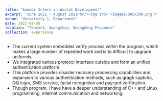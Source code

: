 ```yaml
---
title: "Summer Intern in Wechat Development"
excerpt: "June 2021 - August 2021<br/><img src='/images/500x300.png'>"
venue: "University 1, Department"
date: 2021-08-30
location: "Tencent, Guangzhou, Guangdong Provance"
collection: experience
---
```



  - The current system embeddes verify process within the program, which makes a large number of repeated work and is to difficult to upgrade uniformly. 
  - We integrated various protocol interface outside and form an unified authentication platform.
  - This platform provides disaster recovery processing capabilities and expansion to various authentication methods, such as gragh captcha, QQ login, SMS service, facial recognition and paycard verification.
  - Though program, I have have a deeper understanding of C++ and Linux programming, internet communication and networking.
